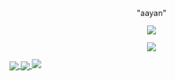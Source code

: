<p align="center">"aayan"</p>
<p align="center"> 
  <img src="https://komarev.com/ghpvc/?username=tcrms"/> 
</p>

<p align="center">
  <a href="https://github.com/termed">
    <img src="[Discord Presence](https://lanyard-profile-readme.vercel.app/api/191149586054643712)(https://discord.com/users/191149586054643712)"/>
     </a>
</p>



<a href="https://github.com/termed">
  <img align="center" src="https://github-readme-stats.vercel.app/api/top-langs/?username=termed&layout=compact&theme=dark" />
  <a href="https://github.com/termed?tab=repositories">
<img align="center" src="https://github-readme-stats.vercel.app/api/?username=termed&title_color=4F8CC9&text_color=9f9f9f&show_icons=true&bg_color=00000000&hide_border=true&icon_color=4F8CC9&hide_title=true&count_private=true&include_all_commits=true" />
  <a href="https://github.com/termed?tab=repositories">
<img src="https://github-profile-trophy.vercel.app/api/pin/?username=termed&margin-w=25&margin-h=25&column=7&theme=darkhub" />

